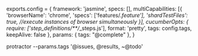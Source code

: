 exports.config = {
    framework: 'jasmine',
    specs: [],
    multiCapabilities: [{
        'browserName': 'chrome',
        'specs': ['features/*.feature'],
        'shardTestFiles': true, //execute instances of browser simultaneously
    }],
    cucumberOpts: {
        require: ['step_definitions/**/*_steps.js'],
        format: 'pretty',
        tags: config.tags,
        keepAlive: false
    },
    params: {
        tags: "@complete"
    },
}

protractor --params.tags '@issues, @results, ~@todo'

